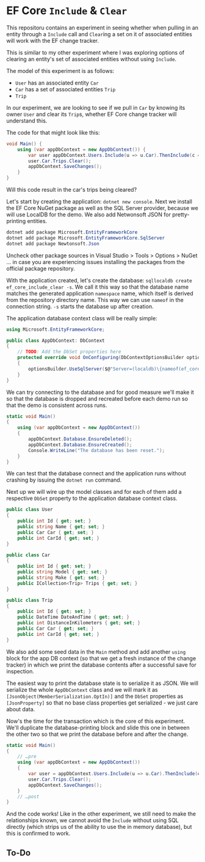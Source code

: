 # EF Core `Include` & `Clear`

This repositoru contains an experiment in seeing whether when pulling in an
entity through a `Include` call and `Clear`ing a set on it of associated
entities will work with the EF change tracker.

This is similar to my other experiment where I was exploring options of
clearing an entity's set of associated entities without using `Include`.

The model of this experiment is as follows:

- `User` has an associated entity `Car`
- `Car` has a set of associated entities `Trip`
- `Trip`

In our experiment, we are looking to see if we pull in `Car` by knowing its
owner `User` and clear its `Trip`s, whether EF Core change tracker will
understand this.

The code for that might look like this:

```csharp
void Main() {
    using (var appDbContext = new AppDbContext()) {
        var user appDbContext.Users.Include(u => u.Car).ThenInclude(c => c.Trips).SingleOrDefault(u => u.Id == 1);
        user.Car.Trips.Clear();
        appDbContext.SaveChanges();
    }
}
```

Will this code result in the car's trips being cleared?

Let's start by creating the application: `dotnet new console`. Next we install
the EF Core NuGet package as well as the SQL Server provider, because we will
use LocalDB for the demo. We also add Netwonsoft JSON for pretty-printing
entities.

```powershell
dotnet add package Microsoft.EntityFrameworkCore
dotnet add package Microsoft.EntityFrameworkCore.SqlServer
dotnet add package Newtonsoft.Json
```

Uncheck other package sources in Visual Studio > Tools > Options > NuGet … in
case you are experiencing issues installing the packages from the official
package repository.

With the application created, let's create the database:
`sqllocaldb create ef_core_include_clear -s`. We call it this way so that the
database name matches the generated application `namespace` name, which itself
is derived from the repository directory name. This way we can use `nameof` in
the connection string. `-s` starts the database up after creation.

The application database context class will be really simple:

```csharp
using Microsoft.EntityFrameworkCore;

public class AppDbContext: DbContext
{
    // TODO: Add the DbSet properties here
    protected override void OnConfiguring(DbContextOptionsBuilder optionsBuilder)
    {
        optionsBuilder.UseSqlServer($@"Server=(localdb)\{nameof(ef_core_include_clear)};Database={nameof(ef_core_include_clear)};");
    }
}
```

We can try connecting to the database and for good measure we'll make it so that
the database is dropped and recreated before each demo run so that the demo is
consistent across runs.

```csharp
static void Main()
{
    using (var appDbContext = new AppDbContext())
    {
        appDbContext.Database.EnsureDeleted();
        appDbContext.Database.EnsureCreated();
        Console.WriteLine("The database has been reset.");
    }
}
```

We can test that the database connect and the application runs without crashing
by issuing the `dotnet run` command.

Next up we will wire up the model classes and for each of them add a respective
`DbSet` property to the application database context class.

```csharp
public class User
{
    public int Id { get; set; }
    public string Name { get; set; }
    public Car Car { get; set; }
    public int CarId { get; set; }
}

public class Car
{
    public int Id { get; set; }
    public string Model { get; set; }
    public string Make { get; set; }
    public ICollection<Trip> Trips { get; set; }
}

public class Trip
{
    public int Id { get; set; }
    public DateTime DateAndTime { get; set; }
    public int DistanceInKilometers { get; set; }
    public Car Car { get; set; }
    public int CarId { get; set; }
}
```

We also add some seed data in the `Main` method and add another `using` block
for the app DB context (so that we get a fresh instance of the change tracker)
in which we print the database contents after a successful save for inspection.

The easiest way to print the database state is to serialize it as JSON. We will
serialize the whole `AppDbContext` class and we will mark it as
`[JsonObject(MemberSerialization.OptIn)]` and the `DbSet` properties as
`[JsonProperty]` so that no base class properties get serialized - we just care
about data.

Now's the time for the transaction which is the core of this experiment. We'll
duplicate the database-printing block and slide this one in between the other
two so that we print the database before and after the change.

```csharp
static void Main()
{
    // …pre
    using (var appDbContext = new AppDbContext())
    {
        var user = appDbContext.Users.Include(u => u.Car).ThenInclude(c => c.Trips).SingleOrDefault(u => u.Id == 1);
        user.Car.Trips.Clear();
        appDbContext.SaveChanges();
    }
    // …post
}
```

And the code works! Like in the other experiment, we still need to make the
relationships known, we cannot avoid the `Include` without using SQL directly
(which strips us of the ability to use the in memory database), but this is
confirmed to work.

## To-Do
